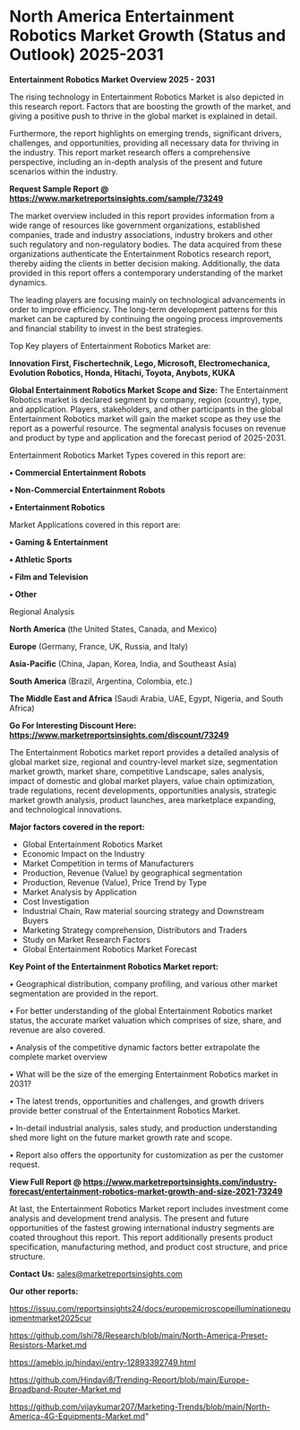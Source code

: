 # North America Entertainment Robotics Market Growth (Status and Outlook) 2025-2031

<Strong> Entertainment Robotics Market Overview 2025 - 2031</strong>

The rising technology in Entertainment Robotics Market is also depicted in this research report. Factors that are boosting the growth of the market, and giving a positive push to thrive in the global market is explained in detail.

Furthermore, the report highlights on emerging trends, significant drivers, challenges, and opportunities, providing all necessary data for thriving in the industry. This report market research offers a comprehensive perspective, including an in-depth analysis of the present and future scenarios within the industry.

<strong>Request Sample Report @ <a href=https://www.marketreportsinsights.com/sample/73249>https://www.marketreportsinsights.com/sample/73249</a></strong>

The market overview included in this report provides information from a wide range of resources like government organizations, established companies, trade and industry associations, industry brokers and other such regulatory and non-regulatory bodies. The data acquired from these organizations authenticate the Entertainment Robotics research report, thereby aiding the clients in better decision making. Additionally, the data provided in this report offers a contemporary understanding of the market dynamics.

The leading players are focusing mainly on technological advancements in order to improve efficiency. The long-term development patterns for this market can be captured by continuing the ongoing process improvements and financial stability to invest in the best strategies.

Top Key players of Entertainment Robotics Market are:

<strong>Innovation First, Fischertechnik, Lego, Microsoft, Electromechanica, Evolution Robotics, Honda, Hitachi, Toyota, Anybots, KUKA</strong>

<strong><b>Global Entertainment Robotics Market Scope and Size:</b></strong>
The Entertainment Robotics market is declared segment by company, region (country), type, and application. Players, stakeholders, and other participants in the global Entertainment Robotics market will gain the market scope as they use the report as a powerful resource. The segmental analysis focuses on revenue and product by type and application and the forecast period of 2025-2031.

Entertainment Robotics Market Types covered in this report are:

<strong>• Commercial Entertainment Robots

• Non-Commercial Entertainment Robots

• Entertainment Robotics</strong>

Market Applications covered in this report are:

<strong>• Gaming & Entertainment

• Athletic Sports

• Film and Television

• Other</strong> 

Regional Analysis

<strong>North America</strong> (the United States, Canada, and Mexico)

<strong>Europe</strong> (Germany, France, UK, Russia, and Italy)

<strong>Asia-Pacific</strong> (China, Japan, Korea, India, and Southeast Asia)

<strong>South America</strong> (Brazil, Argentina, Colombia, etc.)

<strong>The Middle East and Africa</strong> (Saudi Arabia, UAE, Egypt, Nigeria, and South Africa)

<strong>Go For Interesting Discount Here: <a href=https://www.marketreportsinsights.com/discount/73249>https://www.marketreportsinsights.com/discount/73249</a></strong>

The Entertainment Robotics market report provides a detailed analysis of global market size, regional and country-level market size, segmentation market growth, market share, competitive Landscape, sales analysis, impact of domestic and global market players, value chain optimization, trade regulations, recent developments, opportunities analysis, strategic market growth analysis, product launches, area marketplace expanding, and technological innovations.

<strong><b>Major factors covered in the report:</b></strong>
<ul>
  <li>Global Entertainment Robotics Market </li>
  <li>Economic Impact on the Industry</li>
  <li>Market Competition in terms of Manufacturers</li>
  <li>Production, Revenue (Value) by geographical segmentation</li>
  <li>Production, Revenue (Value), Price Trend by Type</li>
  <li>Market Analysis by Application</li>
  <li>Cost Investigation</li>
  <li>Industrial Chain, Raw material sourcing strategy and Downstream Buyers</li>
  <li>Marketing Strategy comprehension, Distributors and Traders</li>
  <li>Study on Market Research Factors</li>
  <li>Global Entertainment Robotics Market Forecast</li>
</ul>

<strong><b>Key Point of the Entertainment Robotics Market report:</b></strong>

• Geographical distribution, company profiling, and various other market segmentation are provided in the report.

• For better understanding of the global Entertainment Robotics market status, the accurate market valuation which comprises of size, share, and revenue are also covered.

• Analysis of the competitive dynamic factors better extrapolate the complete market overview

• What will be the size of the emerging Entertainment Robotics market in 2031?

• The latest trends, opportunities and challenges, and growth drivers provide better construal of the Entertainment Robotics Market.

• In-detail industrial analysis, sales study, and production understanding shed more light on the future market growth rate and scope.

• Report also offers the opportunity for customization as per the customer request.

<strong><b>View Full Report @ <a href=https://www.marketreportsinsights.com/industry-forecast/entertainment-robotics-market-growth-and-size-2021-73249>https://www.marketreportsinsights.com/industry-forecast/entertainment-robotics-market-growth-and-size-2021-73249</a></b></strong>


At last, the Entertainment Robotics Market report includes investment come analysis and development trend analysis. The present and future opportunities of the fastest growing international industry segments are coated throughout this report. This report additionally presents product specification, manufacturing method, and product cost structure, and price structure.

<strong>Contact Us:</strong>
sales@marketreportsinsights.com

<strong>Our other reports:</strong>

<a href=https://issuu.com/reportsinsights24/docs/europemicroscopeilluminationequipmentmarket2025cur>https://issuu.com/reportsinsights24/docs/europemicroscopeilluminationequipmentmarket2025cur</a>

<a href=https://github.com/Ishi78/Research/blob/main/North-America-Preset-Resistors-Market.md>https://github.com/Ishi78/Research/blob/main/North-America-Preset-Resistors-Market.md</a>

<a href=https://ameblo.jp/hindavi/entry-12893392749.html>https://ameblo.jp/hindavi/entry-12893392749.html</a>

<a href=https://github.com/Hindavi8/Trending-Report/blob/main/Europe-Broadband-Router-Market.md>https://github.com/Hindavi8/Trending-Report/blob/main/Europe-Broadband-Router-Market.md</a>

<a href=https://github.com/vijaykumar207/Marketing-Trends/blob/main/North-America-4G-Equipments-Market.md>https://github.com/vijaykumar207/Marketing-Trends/blob/main/North-America-4G-Equipments-Market.md</a>"
